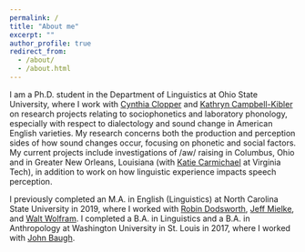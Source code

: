 ```yaml
---
permalink: /
title: "About me"
excerpt: ""
author_profile: true
redirect_from: 
  - /about/
  - /about.html
---
```


I am a Ph.D. student in the Department of Linguistics at Ohio State University, where I work with [Cynthia Clopper](https://linguistics.osu.edu/people/clopper.1) and [Kathryn Campbell-Kibler](https://linguistics.osu.edu/people/campbellkibler.1) on research projects relating to sociophonetics and laboratory phonology, especially with respect to dialectology and sound change in American English varieties. My research concerns both the production and perception sides of how sound changes occur, focusing on phonetic and social factors. My current projects include investigations of /aw/ raising in Columbus, Ohio and in Greater New Orleans, Louisiana (with [Katie Carmichael](https://liberalarts.vt.edu/departments-and-schools/department-of-english/faculty/katie-carmichael.html) at Virginia Tech), in addition to work on how linguistic experience impacts speech perception.

I previously completed an M.A. in English (Linguistics) at North Carolina State University in 2019, where I worked with [Robin Dodsworth](https://chass.ncsu.edu/people/rmdodswo/), [Jeff Mielke](https://chass.ncsu.edu/people/jimielke/), and [Walt Wolfram](https://chass.ncsu.edu/people/wolfram/). I completed a B.A. in Linguistics and a B.A. in Anthropology at Washington University in St. Louis in 2017, where I worked with [John Baugh](https://psych.wustl.edu/people/john-baugh).



